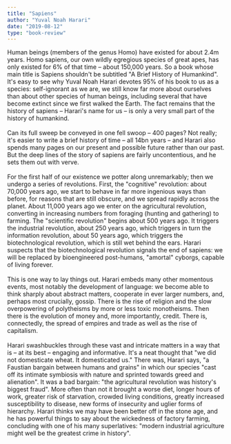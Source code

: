 ```yaml
---
title: "Sapiens"
author: "Yuval Noah Harari"
date: "2019-08-12"
type: "book-review"
---
```


Human beings (members of the genus Homo) have existed for about 2.4m years. Homo sapiens, our own wildly egregious species of great apes, has only existed for 6% of that time – about 150,000 years. So a book whose main title is Sapiens shouldn't be subtitled "A Brief History of Humankind". It's easy to see why Yuval Noah Harari devotes 95% of his book to us as a species: self-ignorant as we are, we still know far more about ourselves than about other species of human beings, including several that have become extinct since we first walked the Earth. The fact remains that the history of sapiens – Harari's name for us – is only a very small part of the history of humankind.
<br />
<br />
Can its full sweep be conveyed in one fell swoop – 400 pages? Not really; it's easier to write a brief history of time – all 14bn years – and Harari also spends many pages on our present and possible future rather than our past. But the deep lines of the story of sapiens are fairly uncontentious, and he sets them out with verve.
<br />
<br />
For the first half of our existence we potter along unremarkably; then we undergo a series of revolutions. First, the "cognitive" revolution: about 70,000 years ago, we start to behave in far more ingenious ways than before, for reasons that are still obscure, and we spread rapidly across the planet. About 11,000 years ago we enter on the agricultural revolution, converting in increasing numbers from foraging (hunting and gathering) to farming. The "scientific revolution" begins about 500 years ago. It triggers the industrial revolution, about 250 years ago, which triggers in turn the information revolution, about 50 years ago, which triggers the biotechnological revolution, which is still wet behind the ears. Harari suspects that the biotechnological revolution signals the end of sapiens: we will be replaced by bioengineered post-humans, "amortal" cyborgs, capable of living forever.
<br />
<br />
This is one way to lay things out. Harari embeds many other momentous events, most notably the development of language: we become able to think sharply about abstract matters, cooperate in ever larger numbers, and, perhaps most crucially, gossip. There is the rise of religion and the slow overpowering of polytheisms by more or less toxic monotheisms. Then there is the evolution of money and, more importantly, credit. There is, connectedly, the spread of empires and trade as well as the rise of capitalism.
<br />
<br />
Harari swashbuckles through these vast and intricate matters in a way that is – at its best – engaging and informative. It's a neat thought that "we did not domesticate wheat. It domesticated us." There was, Harari says, "a Faustian bargain between humans and grains" in which our species "cast off its intimate symbiosis with nature and sprinted towards greed and alienation". It was a bad bargain: "the agricultural revolution was history's biggest fraud". More often than not it brought a worse diet, longer hours of work, greater risk of starvation, crowded living conditions, greatly increased susceptibility to disease, new forms of insecurity and uglier forms of hierarchy. Harari thinks we may have been better off in the stone age, and he has powerful things to say about the wickedness of factory farming, concluding with one of his many superlatives: "modern industrial agriculture might well be the greatest crime in history".
